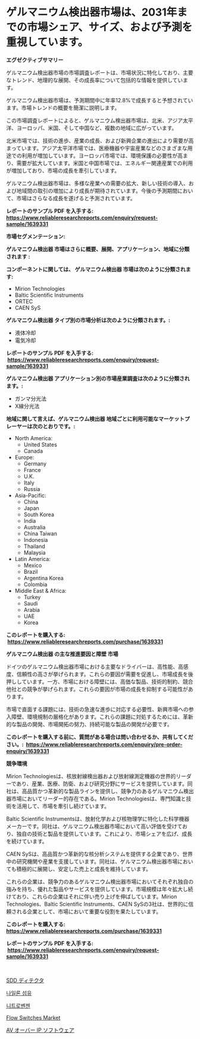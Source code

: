 <p><h1>ゲルマニウム検出器市場は、2031年までの市場シェア、サイズ、および予測を重視しています。</h1></p><p><strong>エグゼクティブサマリー</strong></p>
<p><p>ゲルマニウム検出器市場の市場調査レポートは、市場状況に特化しており、主要なトレンド、地理的な展開、その成長率について包括的な情報を提供しています。</p><p>ゲルマニウム検出器市場は、予測期間中に年率12.8%で成長すると予想されています。市場トレンドの概要を簡潔に説明します。</p><p>この市場調査レポートによると、ゲルマニウム検出器市場は、北米、アジア太平洋、ヨーロッパ、米国、そして中国など、複数の地域に広がっています。</p><p>北米市場では、技術の進歩、産業の成長、および新興企業の進出により需要が高まっています。アジア太平洋市場では、医療機器や宇宙産業などのさまざまな用途での利用が増加しています。ヨーロッパ市場では、環境保護の必要性が高まり、需要が拡大しています。米国と中国市場では、エネルギー関連産業での利用が増加しており、市場の成長を牽引しています。</p><p>ゲルマニウム検出器市場は、多様な産業への需要の拡大、新しい技術の導入、および地域間の取引の増加により成長が期待されています。今後の予測期間において、市場はさらなる成長を遂げると予測されています。</p></p>
<p><strong>レポートのサンプル PDF を入手する: <a href="https://www.reliableresearchreports.com/enquiry/request-sample/1639331">https://www.reliableresearchreports.com/enquiry/request-sample/1639331</a></strong></p>
<p><strong>市場セグメンテーション:</strong></p>
<p><strong> ゲルマニウム検出器 市場はさらに概要、展開、アプリケーション、地域に分類されます :</strong></p>
<p><strong>コンポーネントに関しては、 ゲルマニウム検出器 市場は次のように分類されます: &nbsp;</strong></p>
<p><ul><li>Mirion Technologies</li><li>Baltic Scientific Instruments</li><li>ORTEC</li><li>CAEN SyS</li></ul></p>
<p><strong> ゲルマニウム検出器 タイプ別の市場分析は次のように分類されます。:</strong></p>
<p><ul><li>液体冷却</li><li>電気冷却</li></ul></p>
<p><strong>レポートのサンプル PDF を入手する: &nbsp;<a href="https://www.reliableresearchreports.com/enquiry/request-sample/1639331">https://www.reliableresearchreports.com/enquiry/request-sample/1639331</a></strong></p>
<p><strong> ゲルマニウム検出器 アプリケーション別の市場産業調査は次のように分類されます。:</strong></p>
<p><ul><li>ガンマ分光法</li><li>X線分光法</li></ul></p>
<p><strong>地域に関して言えば、ゲルマニウム検出器 地域ごとに利用可能なマーケットプレーヤーは次のとおりです。:</strong></p>
<p><ul>
    <li>
        North America:
        <ul>
            <li>United States</li>
            <li>Canada</li>
        </ul>
    </li>
    <li>
        Europe:
        <ul>
            <li>Germany</li>
            <li>France</li>
            <li>U.K.</li>
            <li>Italy</li>
            <li>Russia</li>
        </ul>
    </li>
    <li>
        Asia-Pacific:
        <ul>
            <li>China</li>
            <li>Japan</li>
            <li>South Korea</li>
            <li>India</li>
            <li>Australia</li>
            <li>China Taiwan</li>
            <li>Indonesia</li>
            <li>Thailand</li>
            <li>Malaysia</li>
        </ul>
    </li>
    <li>
        Latin America:
        <ul>
            <li>Mexico</li>
            <li>Brazil</li>
            <li>Argentina Korea</li>
            <li>Colombia</li>
        </ul>
    </li>
    <li>
        Middle East & Africa:
        <ul>
            <li>Turkey</li>
            <li>Saudi</li>
            <li>Arabia</li>
            <li>UAE</li>
            <li>Korea</li>
        </ul>
    </li>
    </ul></p>
<p><strong>このレポートを購入する: &nbsp;<a href="https://www.reliableresearchreports.com/purchase/1639331">https://www.reliableresearchreports.com/purchase/1639331</a></strong></p>
<p><strong>ゲルマニウム検出器 の主な推進要因と障壁 市場</strong></p>
<p><p>ドイツのゲルマニウム検出器市場における主要なドライバーは、高性能、高感度、信頼性の高さが挙げられます。これらの要因が需要を促進し、市場成長を後押ししています。一方、市場における障壁には、高価な製品、技術的制約、競合他社との競争が挙げられます。これらの要因が市場の成長を抑制する可能性があります。</p><p>市場で直面する課題には、技術の急速な進歩に対応する必要性、新興市場への参入障壁、環境規制の厳格化があります。これらの課題に対処するためには、革新的な製品の開発、市場開拓の努力、持続可能な製品の開発が必要です。</p></p>
<p><strong>このレポートを購入する前に、質問がある場合は問い合わせるか、共有してください。:&nbsp; <a href="https://www.reliableresearchreports.com/enquiry/pre-order-enquiry/1639331">https://www.reliableresearchreports.com/enquiry/pre-order-enquiry/1639331</a></strong></p>
<p><strong>競争環境</strong></p>
<p><p>Mirion Technologiesは、核放射線検出器および放射線測定機器の世界的リーダーであり、産業、医療、防衛、および研究分野にサービスを提供しています。同社は、高品質かつ革新的な製品ラインを提供し、競争力のあるゲルマニウム検出器市場においてリーダー的存在である。Mirion Technologiesは、専門知識と技術を活用して、市場を牽引し続けています。</p><p>Baltic Scientific Instrumentsは、放射化学および核物理学に特化した科学機器メーカーです。同社は、ゲルマニウム検出器市場において高い評価を受けており、独自の技術と製品を提供しています。これにより、市場シェアを広げ、成長を続けています。</p><p>CAEN SySは、高品質かつ革新的な核分析システムを提供する企業であり、世界中の研究機関や産業を支援しています。同社は、ゲルマニウム検出器市場においても積極的に展開し、安定した売上と成長を維持しています。</p><p>これらの企業は、競争力のあるゲルマニウム検出器市場においてそれぞれ独自の強みを持ち、優れた製品やサービスを提供しています。市場規模は年々拡大し続けており、これらの企業はそれに伴い売り上げを伸ばしています。Mirion Technologies、Baltic Scientific Instruments、CAEN SySの3社は、世界的に信頼される企業として、市場において重要な役割を果たしています。</p></p>
<p><strong>このレポートを購入する: &nbsp; <a href="https://www.reliableresearchreports.com/purchase/1639331">https://www.reliableresearchreports.com/purchase/1639331</a></strong></p>
<p><strong>レポートのサンプル PDF を入手する: &nbsp;<a href="https://www.reliableresearchreports.com/enquiry/request-sample/1639331">https://www.reliableresearchreports.com/enquiry/request-sample/1639331</a></strong><strong></strong></p>
<p>&nbsp;</p>
<p><p><a href="https://github.com/LeanneBruen2023/Market-Research-Report-List-1/blob/main/89052239466.md">SDD ディテクタ</a></p><p><a href="https://github.com/Skyleitney456456/Market-Research-Report-List-1/blob/main/30669098701.md">나일론 섬유</a></p><p><a href="https://github.com/vs10l4sfg5c/Market-Research-Report-List-1/blob/main/18728838700.md">니트로벤젠</a></p><p><a href="https://view.publitas.com/reportprime-1/global-flow-switches-market-by-types-applications-and-major-players-with-regional-growth-rate-analysis-and-development-situation-from-2024-to-2031/">Flow Switches Market</a></p><p><a href="https://github.com/cnnriuez22368/Market-Research-Report-List-1/blob/main/54179669465.md">AV オーバー IP ソフトウェア</a></p></p>